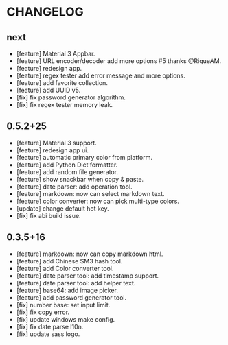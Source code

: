 # CHANGELOG

## next

* [feature] Material 3 Appbar.
* [feature] URL encoder/decoder add more options #5 thanks @RiqueAM.
* [feature] redesign app.
* [feature] regex tester add error message and more options.
* [feature] add favorite collection.
* [feature] add UUID v5.
* [fix] fix password generator algorithm.
* [fix] fix regex tester memory leak.

## 0.5.2+25

* [feature] Material 3 support.
* [feature] redesign app ui.
* [feature] automatic primary color from platform.
* [feature] add Python Dict formatter.
* [feature] add random file generator.
* [feature] show snackbar when copy & paste.
* [feature] date parser: add operation tool.
* [feature] markdown: now can select markdown text.
* [feature] color converter: now can pick multi-type colors.
* [update] change default hot key.
* [fix] fix abi build issue.

## 0.3.5+16

* [feature] markdown: now can copy markdown html.
* [feature] add Chinese SM3 hash tool.
* [feature] add Color converter tool.
* [feature] date parser tool: add timestamp support.
* [feature] date parser tool: add helper text.
* [feature] base64: add image picker.
* [feature] add password generator tool.
* [fix] number base: set input limit.
* [fix] fix copy error.
* [fix] update windows make config.
* [fix] fix date parse l10n.
* [fix] update sass logo.
